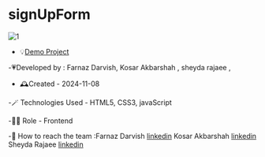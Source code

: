 # signUpForm

![1](https://github.com/user-attachments/assets/f5906a03-a01a-4551-b7df-4ad96d9975b8)

- 💡[Demo Project]()

-💗Developed by : Farnaz Darvish, Kosar Akbarshah , sheyda rajaee ,

- 🕰️Created - 2024-11-08

-🪄 Technologies Used - HTML5, CSS3, javaScript

-👩‍💻 Role - Frontend 

-💭 How to reach the team :Farnaz Darvish [linkedin](https://www.linkedin.com/in/farnaz-darvish/)
Kosar Akbarshah [linkedin](https://www.linkedin.com/in/tara-akbarshah-22102b1b6/)
Sheyda Rajaee [linkedin](https://www.linkedin.com/in/sheyda-rajaee-94159331b)
